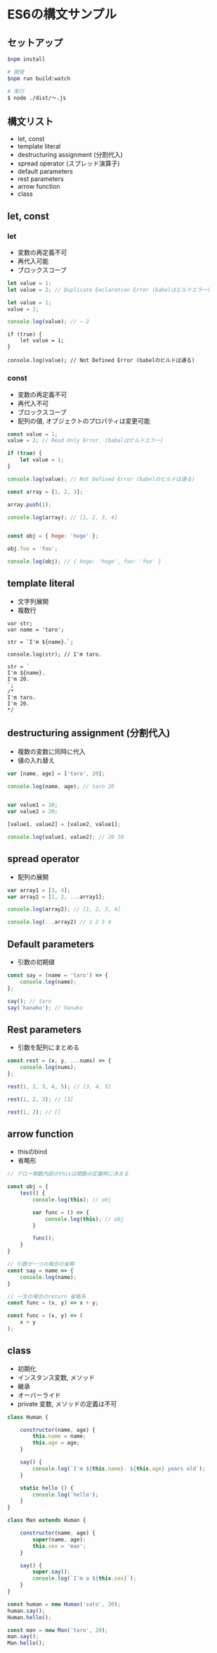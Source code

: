 # ES6の構文サンプル

## セットアップ

```sh
$npm install

# 開発
$npm run build:watch

# 実行
$ node ./dist/〜.js
```

## 構文リスト

- let, const
- template literal
- destructuring assignment (分割代入)
- spread operator (スプレッド演算子)
- default parameters
- rest parameters
- arrow function
- class


## let, const

### let

- 変数の再定義不可
- 再代入可能
- ブロックスコープ

```js
let value = 1;
let value = 2; // Duplicate Eeclaration Error (babelはビルドエラー)
```

```js
let value = 1;
value = 2;

console.log(value); // → 2
```

```
if (true) {
	let value = 1;
}

console.log(value); // Not Defined Error (babelのビルドは通る)
```

### const

- 変数の再定義不可
- 再代入不可
- ブロックスコープ
- 配列の値, オブジェクトのプロパティは変更可能

```js
const value = 1;
value = 2; // Read Only Error. (babalはビルドエラー)
```

```js
if (true) {
	let value = 1;
}

console.log(value); // Not Defined Error (babelのビルドは通る)
```

```js
const array = [1, 2, 3];

array.push(1);

console.log(array); // [1, 2, 3, 4]


const obj = { hoge: 'hoge' };

obj.foo = 'foo';

console.log(obj); // { hoge: 'hoge', foo: 'foo' }
```

## template literal

- 文字列展開
- 複数行

```
var str;
var name = 'taro';

str = `I'm ${name}.`;

console.log(str); // I'm taro.

str = `
I'm ${name}.
I'm 20.
`;
/*
I'm taro.
I'm 20.
*/

```

## destructuring assignment (分割代入)

- 複数の変数に同時に代入
- 値の入れ替え

```js
var [name, age] = ['taro', 20];

console.log(name, age); // taro 20


var value1 = 10;
var value2 = 20;

[value1, value2] = [value2, value1];

console.log(value1, value2); // 20 10
```

## spread operator

- 配列の展開

```js
var array1 = [3, 4];
var array2 = [1, 2, ...array1];

console.log(array2); // [1, 2, 3, 4]

console.log(...array2) // 1 2 3 4
```

## Default parameters

- 引数の初期値

```js
const say = (name = 'taro') => {
    console.log(name);
};

say(); // taro
say('hanako'); // hanako
```

## Rest parameters

- 引数を配列にまとめる

```js
const rest = (x, y, ...nums) => {
    console.log(nums);
};

rest(1, 2, 3, 4, 5); // [3, 4, 5]

rest(1, 2, 3); // [3]

rest(1, 2); // []
```

## arrow function

- thisのbind
- 省略形

```js
// アロー関数内部のthisは関数の定義時に決まる

const obj = {
    test() {
        console.log(this); // obj

        var func = () => {
            console.log(this); // obj
        }

        func();
    }
}
```

```js
// 引数が一つの場合の省略
const say = name => {
    console.log(name);
}

// 一文の場合のreturn 省略系
const func = (x, y) => x + y;

const func = (x, y) => (
	x + y
);

```

## class

- 初期化
- インスタンス変数, メソッド
- 継承
- オーバーライド
- private 変数, メソッドの定義は不可

```js
class Human {

    constructor(name, age) {
        this.name = name;
        this.age = age;
    }

    say() {
        console.log(`I'm ${this.name}. ${this.age} years old`);
    }

    static hello () {
        console.log('hello');
    }
}

class Man extends Human {

    constructor(name, age) {
        super(name, age);
        this.sex = 'man';
    }

    say() {
        super.say();
        console.log(`I'm a ${this.sex}`);
    }
}

const human = new Human('sato', 20);
human.say();
Human.hello();

const man = new Man('taro', 20);
man.say();
Man.hello();
```